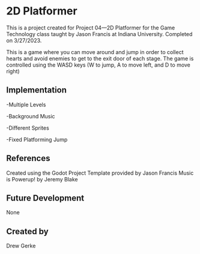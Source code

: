 # 2D Platformer

This is a project created for Project 04—2D Platformer for the Game Technology class taught by Jason Francis at Indiana University. Completed on 3/27/2023.

This is a game where you can move around and jump in order to collect hearts and avoid enemies to get to the exit door of each stage. The game is controlled using the WASD keys (W to jump, A to move left, and D to move right)

## Implementation
-Multiple Levels

-Background Music

-Different Sprites

-Fixed Platforming Jump


## References
Created using the Godot Project Template provided by Jason Francis
Music is Powerup! by Jeremy Blake

## Future Development
None

## Created by
Drew Gerke
